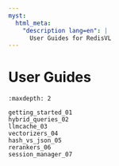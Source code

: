 ```yaml
---
myst:
  html_meta:
    "description lang=en": |
      User Guides for RedisVL
---
```


# User Guides


```{toctree}
:maxdepth: 2

getting_started_01
hybrid_queries_02
llmcache_03
vectorizers_04
hash_vs_json_05
rerankers_06
session_manager_07
```

